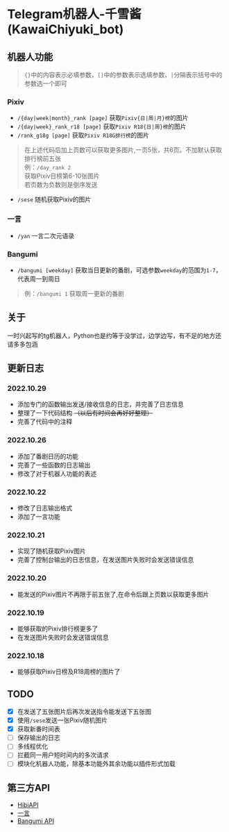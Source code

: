 # Telegram机器人-千雪酱(KawaiChiyuki_bot)
## 机器人功能
> `{}`中的内容表示必填参数，`[]`中的参数表示选填参数，`|`分隔表示括号中的参数选一个即可
### Pixiv
- `/{day|week|month}_rank [page]` 获取`Pixiv{日|周|月}榜`的图片
- `/{day|week}_rank_r18 [page]` 获取`Pixiv R18{日|周}榜`的图片
- `/rank_g18g [page]` 获取`Pixiv R18G排行榜`的图片
> 在上述代码后加上页数可以获取更多图片,一页5张，共6页。不加默认获取排行榜前五张  
> 例：`/day_rank 2`  
> 获取Pixiv日榜第6-10张图片  
> 若页数为负数则是倒序发送
- `/sese` 随机获取Pixiv的图片
### 一言
- `/yan` 一言二次元语录
### Bangumi
- `/bangumi [weekday]` 获取当日更新的番剧，可选参数`weekday`的范围为`1-7`，代表周一到周日
> 例：`/bangumi 1` 获取周一更新的番剧

## 关于
一时兴起写的tg机器人，Python也是约等于没学过，边学边写，有不足的地方还请多多包涵

## 更新日志
### 2022.10.29
- 添加专门的函数输出发送/接收信息的日志，并完善了日志信息
- 整理了一下代码结构 ~~（以后有时间会再好好整理）~~
- 完善了代码中的注释

### 2022.10.26
- 添加了番剧日历的功能
- 完善了一些函数的日志输出
- 修改了对于机器人功能的表述

### 2022.10.22
- 修改了日志输出格式
- 添加了一言功能

### 2022.10.21
- 实现了随机获取Pixiv图片
- 完善了控制台输出的日志信息，在发送图片失败时会发送错误信息

### 2022.10.20
- 能发送的Pixiv图片不再限于前五张了,在命令后跟上页数以获取更多图片

### 2022.10.19
- 能够获取的Pixiv排行榜更多了
- 在发送图片失败时会发送错误信息

### 2022.10.18
- 能够获取Pixiv日榜及R18周榜的图片了

## TODO
- [x] 在发送了五张图片后再次发送指令能发送下五张图  
- [x] 使用`/sese`发送一张Pixiv随机图片
- [x] 获取新番时间表  
- [ ] 保存输出的日志
- [ ] 多线程优化
- [ ] 拦截同一用户短时间内的多次请求
- [ ] 模块化机器人功能，除基本功能外其余功能以插件形式加载

## 第三方API
- [HibiAPI](https://api.obfs.dev/docs)
- [一言](https://hitokoto.cn/)
- [Bangumi API](https://bangumi.github.io/api/#/)